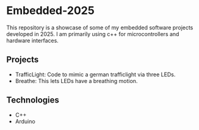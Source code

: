 # Embedded-2025
This repository is a showcase of some of my embedded software projects developed in 2025. I am primarily using c++ for microcontrollers and hardware interfaces.

## Projects
- TrafficLight: Code to mimic a german trafficlight via three LEDs.
- Breathe: This lets LEDs have a breathing motion.

## Technologies
- C++
- Arduino
